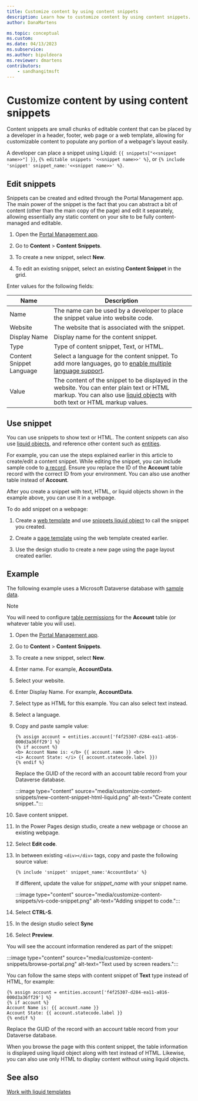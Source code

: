 ```yaml
---
title: Customize content by using content snippets
description: Learn how to customize content by using content snippets.
author: DanaMartens

ms.topic: conceptual
ms.custom: 
ms.date: 04/13/2023
ms.subservice: 
ms.author: bipuldeora
ms.reviewer: dmartens
contributors:
    - sandhangitmsft
---
```


# Customize content by using content snippets

Content snippets are small chunks of editable content that can be placed by a developer in a header, footer, web page or a web template, allowing for customizable content to populate any portion of a webpage's layout easily. 

A developer can place a snippet using Liquid: `{{ snippets["<<snippet name>>"] }}`, `{% editable snippets '<<snippet name>>' %}`, or `{% include 'snippet' snippet_name:'<<snippet name>>' %}`.

## Edit snippets

Snippets can be created and edited through the Portal Management app. The main power of the snippet is the fact that you can abstract a bit of content (other than the main copy of the page) and edit it separately, allowing essentially any static content on your site to be fully content-managed and editable.

1. Open the [Portal Management app](portal-management-app.md).

1. Go to **Content** > **Content Snippets**.

1. To create a new snippet, select **New**.

1. To edit an existing snippet, select an existing **Content Snippet** in the grid.

Enter values for the following fields:

| Name    | Description                                                                                                   |
|---------|---------------------------------------------------------------------------------------------------------------|
| Name    | The name can be used by a developer to place the snippet value into website code. |
| Website | The website that is associated with the snippet.                                                              |
| Display Name | Display name for the content snippet. |
| Type | Type of content snippet, Text, or HTML.
| Content Snippet Language | Select a language for the content snippet. To add more languages, go to [enable multiple language support](enable-multiple-language-support.md).
| Value   | The content of the snippet to be displayed in the website. You can enter plain text or HTML markup. You can also use [liquid objects](liquid/liquid-objects.md) with both text or HTML markup values.    |

## Use snippet

You can use snippets to show text or HTML. The content snippets can also use [liquid objects](liquid/liquid-objects.md), and reference other content such as [entities](liquid/liquid-objects.md#entities).

For example, you can use the steps explained earlier in this article to create/edit a content snippet. While editing the snippet, you can include sample code to [a record](liquid/liquid-objects.md#entities). Ensure you replace the ID of the **Account** table record with the correct ID from your environment. You can also use another table instead of **Account**.

After you create a snippet with text, HTML, or liquid objects shown in the example above, you can use it in a webpage.

To do add snippet on a webpage:

1. Create a [web template](web-templates.md) and use [snippets liquid object](liquid/liquid-objects.md#snippets) to call the snippet you created.

2. Create a [page template](page-templates.md) using the web template created earlier.

3. Use the design studio to create a new page using the page layout created earlier.

## Example

The following example uses a Microsoft Dataverse database with [sample data](/power-platform/admin/add-remove-sample-data).

> [!NOTE]
> You will need to configure [table permissions](../security/table-permissions.md) for the **Account** table (or whatever table you will use).

1. Open the [Portal Management app](./portal-management-app.md).

1. Go to **Content** > **Content Snippets**.

1. To create a new snippet, select **New**.

1. Enter name. For example, **AccountData**.

1. Select your website.

1. Enter Display Name. For example, **AccountData**.

1. Select type as HTML for this example. You can also select text instead.

1. Select a language.

1. Copy and paste sample value:

    ```
    {% assign account = entities.account['f4f25307-d284-ea11-a816-000d3a36ff29'] %}
    {% if account %}
    <b> Account Name is: </b> {{ account.name }} <br>
    <i> Account State: </i> {{ account.statecode.label }})
    {% endif %}
    ```

    Replace the GUID of the record with an account table record from your Dataverse database.

    :::image type="content" source="media/customize-content-snippets/new-content-snippet-html-liquid.png" alt-text="Create content snippet..":::

1. Save content snippet.

1. In the Power Pages design studio, create a new webpage or choose an existing webpage.

1. Select **Edit code**.

1. In between existing `<div></div>` tags, copy and paste the following source value:

    ```{% include 'snippet' snippet_name:'AccountData' %}```

    If different, update the value for *snippet_name* with your snippet name.

    :::image type="content" source="media/customize-content-snippets/vs-code-snippet.png" alt-text="Adding snippet to code.":::

1. Select **CTRL-S**.

1. In the design studio select **Sync**

1. Select **Preview**.

You will see the account information rendered as part of the snippet:

:::image type="content" source="media/customize-content-snippets/browse-portal.png" alt-text="Text used by screen readers.":::

You can follow the same steps with content snippet of **Text** type instead of HTML, for example:

```
{% assign account = entities.account['f4f25307-d284-ea11-a816-000d3a36ff29'] %}
{% if account %}
Account Name is: {{ account.name }} 
Account State: {{ account.statecode.label }}
{% endif %}
```
Replace the GUID of the record with an account table record from your Dataverse database.

When you browse the page with this content snippet, the table information is displayed using liquid object along with text instead of HTML. Likewise, you can also use only HTML to display content without using liquid objects.

## See also

[Work with liquid templates](liquid/liquid-overview.md)

